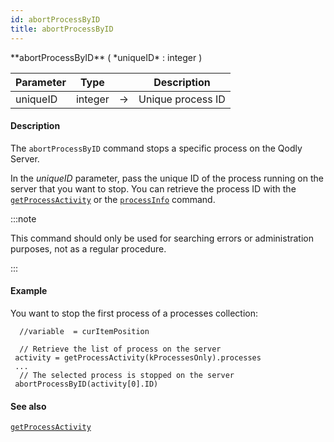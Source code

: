 ```yaml
---
id: abortProcessByID
title: abortProcessByID
---
```



<!-- REF #_command_.abortProcessByID.Syntax -->**abortProcessByID** ( *uniqueID* : integer )<!-- END REF -->


<!-- REF #_command_.abortProcessByID.Params -->
|Parameter|Type||Description|
|---------|--- |:---:|------|
|uniqueID|integer|&#8594;|Unique process ID|
<!-- END REF -->


#### Description

The `abortProcessByID` command <!-- REF #_command_.abortProcessByID.Summary -->stops a specific process on the Qodly Server<!-- END REF -->.

In the *uniqueID* parameter, pass the unique ID of the process running on the server that you want to stop. You can retrieve the process ID with the [`getProcessActivity`](getProcessActivity.md) or the [`processInfo`](processInfo.md) command.

:::note

This command should only be used for searching errors or administration purposes, not as a regular procedure.

:::

#### Example

You want to stop the first process of a processes collection:

```qs
  //variable  = curItemPosition

  // Retrieve the list of process on the server
 activity = getProcessActivity(kProcessesOnly).processes
 ...
  // The selected process is stopped on the server
 abortProcessByID(activity[0].ID)
```

#### See also

[`getProcessActivity`](getProcessActivity.md)
